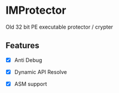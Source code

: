 # IMProtector
Old 32 bit PE executable protector / crypter


## Features

- [x] Anti Debug
- [x] Dynamic API Resolve
- [X] ASM support 
 
